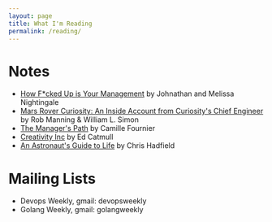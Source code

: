 ```yaml
---
layout: page
title: What I'm Reading
permalink: /reading/
---
```


# Notes

- [How F*cked Up is Your Management](/2018/09/02/how-fucked-up-is-your-management.html) by Johnathan and Melissa Nightingale
- [Mars Rover Curiosity: An Inside Account from Curiosity's Chief Engineer](/2018/03/29/mars-rover-curiosity.html) by Rob Manning & William L. Simon
- [The Manager's Path](/2017/08/27/the-managers-path.html) by Camille Fournier
- [Creativity Inc](/2017/09/01/creativity-inc.html) by Ed Catmull
- [An Astronaut's Guide to Life](/2017/07/04/chris-hadfield-an-astronauts-guide-to-life.html) by Chris Hadfield

# Mailing Lists

- Devops Weekly, gmail: devopsweekly
- Golang Weekly, gmail: golangweekly

